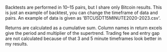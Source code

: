 Backtests are performed in 10–15 pairs, but I share only Bitcoin results.
This is just an example of backtest, you can change the timeframe of data and pairs.
An example of data is given as 'BTCUSDT15MINUTE2020-2023.csv'.

Returns are calculated as a cumulative sum.
Column names in return excels give the period and multiplier of the supertrend.
Trading fee and entry gap are not calculated because of that 3 and 5 minute timeframes look better in my results.
